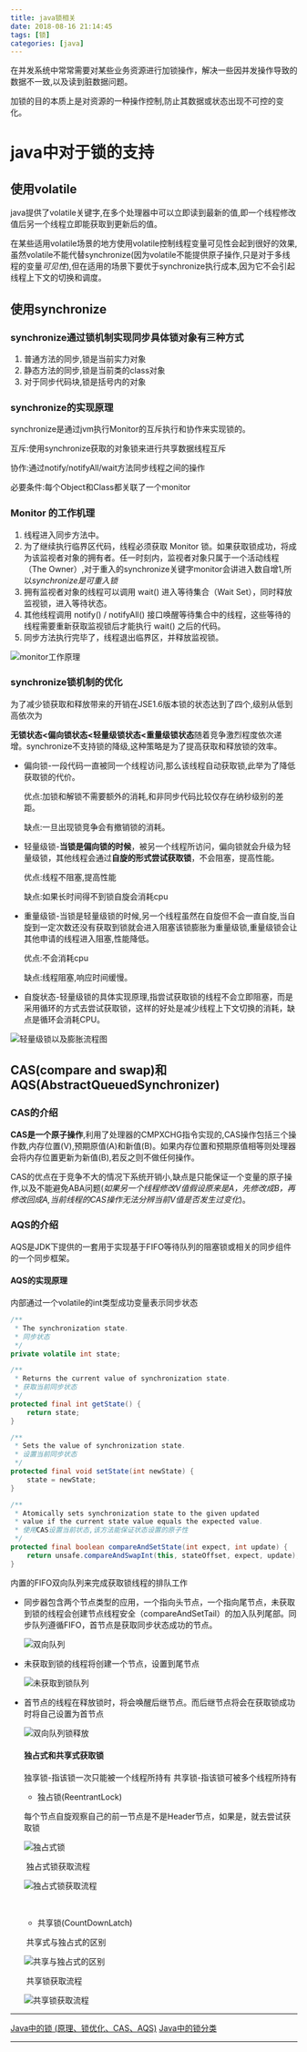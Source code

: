 ```yaml
---
title: java锁相关
date: 2018-08-16 21:14:45
tags: [锁]
categories: [java]
---
```




在并发系统中常常需要对某些业务资源进行加锁操作，解决一些因并发操作导致的数据不一致,以及读到脏数据问题。

加锁的目的本质上是对资源的一种操作控制,防止其数据或状态出现不可控的变化。

# java中对于锁的支持

## 使用volatile

java提供了volatile关键字,在多个处理器中可以立即读到最新的值,即一个线程修改值后另一个线程立即能获取到更新后的值。

在某些适用volatile场景的地方使用volatile控制线程变量可见性会起到很好的效果,虽然volatile不能代替synchronize(因为volatile不能提供原子操作,只是对于多线程的变量*可见性*),但在适用的场景下要优于synchronize执行成本,因为它不会引起线程上下文的切换和调度。



## 使用synchronize

### synchronize通过锁机制实现同步具体锁对象有三种方式

1. 普通方法的同步,锁是当前实力对象
2. 静态方法的同步,锁是当前类的class对象
3. 对于同步代码块,锁是括号内的对象

### synchronize的实现原理

synchronize是通过jvm执行Monitor的互斥执行和协作来实现锁的。

互斥:使用synchronize获取的对象锁来进行共享数据线程互斥

协作:通过notify/notifyAll/wait方法同步线程之间的操作

必要条件:每个Object和Class都关联了一个monitor



### Monitor 的工作机理

1. 线程进入同步方法中。
2. 为了继续执行临界区代码，线程必须获取 Monitor 锁。如果获取锁成功，将成为该监视者对象的拥有者。任一时刻内，监视者对象只属于一个活动线程（The Owner）,对于重入的synchronize关键字monitor会讲进入数自增1,所以*synchronize是可重入锁*
3. 拥有监视者对象的线程可以调用 wait() 进入等待集合（Wait Set），同时释放监视锁，进入等待状态。
4. 其他线程调用 notify() / notifyAll() 接口唤醒等待集合中的线程，这些等待的线程需要重新获取监视锁后才能执行 wait() 之后的代码。
5. 同步方法执行完毕了，线程退出临界区，并释放监视锁。

![monitor工作原理](java锁相关_1.jpeg)



### synchronize锁机制的优化

为了减少锁获取和释放带来的开销在JSE1.6版本锁的状态达到了四个,级别从低到高依次为

**无锁状态<偏向锁状态<轻量级锁状态<重量级锁状态**随着竞争激烈程度依次递增。synchronize不支持锁的降级,这种策略是为了提高获取和释放锁的效率。

- 偏向锁-一段代码一直被同一个线程访问,那么该线程自动获取锁,此举为了降低获取锁的代价。

  优点:加锁和解锁不需要额外的消耗,和非同步代码比较仅存在纳秒级别的差距。

  缺点:一旦出现锁竞争会有撤销锁的消耗。

- 轻量级锁-**当锁是偏向锁的时候**，被另一个线程所访问，偏向锁就会升级为轻量级锁，其他线程会通过**自旋的形式尝试获取锁**，不会阻塞，提高性能。

  优点:线程不阻塞,提高性能 

  缺点:如果长时间得不到锁自旋会消耗cpu

- 重量级锁-当锁是轻量级锁的时候,另一个线程虽然在自旋但不会一直自旋,当自旋到一定次数还没有获取到锁就会进入阻塞该锁膨胀为重量级锁,重量级锁会让其他申请的线程进入阻塞,性能降低。

  优点:不会消耗cpu 

  缺点:线程阻塞,响应时间缓慢。

- 自旋状态-轻量级锁的具体实现原理,指尝试获取锁的线程不会立即阻塞，而是采用循环的方式去尝试获取锁，这样的好处是减少线程上下文切换的消耗，缺点是循环会消耗CPU。

![轻量级锁以及膨胀流程图](java锁相关_2.jpeg)



## CAS(compare and swap)和AQS(AbstractQueuedSynchronizer)



### CAS的介绍

**CAS是一个原子操作**,利用了处理器的CMPXCHG指令实现的,CAS操作包括三个操作数,内存位置(V),预期原值(A)和新值(B)。如果内存位置和预期原值相等则处理器会将内存位置更新为新值(B),若反之则不做任何操作。

CAS的优点在于竞争不大的情况下系统开销小,缺点是只能保证一个变量的原子操作,以及不能避免ABA问题(*如果另一个线程修改V值假设原来是A，先修改成B，再修改回成A,当前线程的CAS操作无法分辨当前V值是否发生过变化*)。



### AQS的介绍

AQS是JDK下提供的一套用于实现基于FIFO等待队列的阻塞锁或相关的同步组件的一个同步框架。

#### AQS的实现原理

内部通过一个volatile的int类型成功变量表示同步状态

```java
/**
 * The synchronization state.
 * 同步状态
 */
private volatile int state;

/**
 * Returns the current value of synchronization state.
 * 获取当前同步状态
 */
protected final int getState() {
    return state;
}

/**
 * Sets the value of synchronization state.
 * 设置当前同步状态
 */
protected final void setState(int newState) {
    state = newState;
}

/**
 * Atomically sets synchronization state to the given updated
 * value if the current state value equals the expected value.
 * 使用CAS设置当前状态,该方法能保证状态设置的原子性
 */
protected final boolean compareAndSetState(int expect, int update) {
    return unsafe.compareAndSwapInt(this, stateOffset, expect, update);
}
```

内置的FIFO双向队列来完成获取锁线程的排队工作

- 同步器包含两个节点类型的应用，一个指向头节点，一个指向尾节点，未获取到锁的线程会创建节点线程安全（compareAndSetTail）的加入队列尾部。同步队列遵循FIFO，首节点是获取同步状态成功的节点。

  ![双向队列](java锁相关_3.jpeg)

- 未获取到锁的线程将创建一个节点，设置到尾节点

  ![未获取到锁队列](java锁相关_4.jpeg)

- 首节点的线程在释放锁时，将会唤醒后继节点。而后继节点将会在获取锁成功时将自己设置为首节点

  ![双向队列锁释放](java锁相关_5.jpeg)

  #### 独占式和共享式获取锁

  独享锁-指该锁一次只能被一个线程所持有
  共享锁-指该锁可被多个线程所持有

  - 独占锁(ReentrantLock)

  ​         每个节点自旋观察自己的前一节点是不是Header节点，如果是，就去尝试获取锁

  ![独占式锁](java锁相关_6.jpeg)

  ​        独占式锁获取流程

  ![独占式锁获取流程](java锁相关_7.jpeg)

  ​

  - 共享锁(CountDownLatch)

  ​       共享式与独占式的区别

  ![共享与独占式的区别](java锁相关_8.png)

  ​       共享锁获取流程

  ![共享锁获取流程](java锁相关_9.png)


---


[Java中的锁 (原理、锁优化、CAS、AQS)](https://www.jianshu.com/p/e674ee68fd3f)
[Java中的锁分类](https://www.cnblogs.com/qifengshi/p/6831055.html)

---